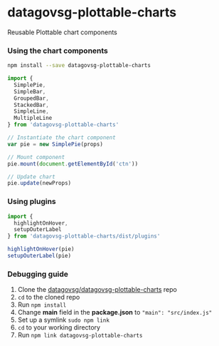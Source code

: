 # datagovsg-plottable-charts
Reusable Plottable chart components

### Using the chart components
```bash
npm install --save datagovsg-plottable-charts
```

```javascript
import {
  SimplePie,
  SimpleBar,
  GroupedBar,
  StackedBar,
  SimpleLine,
  MultipleLine
} from 'datagovsg-plottable-charts'

// Instantiate the chart component
var pie = new SimplePie(props)

// Mount component
pie.mount(document.getElementById('ctn'))

// Update chart
pie.update(newProps)
```

### Using plugins
```javascript
import {
  highlightOnHover,
  setupOuterLabel
} from 'datagovsg-plottable-charts/dist/plugins'

highlightOnHover(pie)
setupOuterLabel(pie)
```

### Debugging guide

1. Clone the [datagovsg/datagovsg-plottable-charts](https://github.com/datagovsg/datagovsg-plottable-charts) repo
2. `cd` to the cloned repo
3. Run `npm install`
4. Change **main** field in the **package.json** to `"main": "src/index.js"`
5. Set up a symlink `sudo npm link`
6. `cd` to your working directory
7. Run `npm link datagovsg-plottable-charts`
